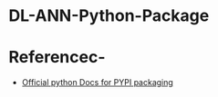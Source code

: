 # DL-ANN-Python-Package


# Referencec-

* [Official python Docs for PYPI packaging](https://packaging.python.org/en/latest/tutorials/packaging-projects/)